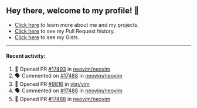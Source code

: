 ## Hey there, welcome to my profile! 👋

- [Click here](https://seandewar.github.io/) to learn more about me and my projects.
- [Click here](https://github.com/search?p=1&q=author%3Aseandewar+is%3Apr) to see my Pull Request history.
- [Click here](https://gist.github.com/seandewar) to see my Gists.

---

#### Recent activity:

<!--START_SECTION:activity-->
1. 💪 Opened PR [#17493](https://github.com/neovim/neovim/pull/17493) in [neovim/neovim](https://github.com/neovim/neovim)
2. 🗣 Commented on [#17488](https://github.com/neovim/neovim/issues/17488) in [neovim/neovim](https://github.com/neovim/neovim)
3. 💪 Opened PR [#9816](https://github.com/vim/vim/pull/9816) in [vim/vim](https://github.com/vim/vim)
4. 🗣 Commented on [#17488](https://github.com/neovim/neovim/issues/17488) in [neovim/neovim](https://github.com/neovim/neovim)
5. 💪 Opened PR [#17488](https://github.com/neovim/neovim/pull/17488) in [neovim/neovim](https://github.com/neovim/neovim)
<!--END_SECTION:activity-->
